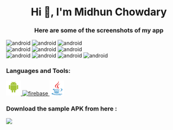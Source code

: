 <h1 align="center">Hi 👋, I'm Midhun Chowdary</h1>
<h3 align="center">Here are some of the screenshots of my app</h3>

<div class="row">
  <div class="column">
    <img src="https://user-images.githubusercontent.com/118649386/202890399-46d990f5-f90b-45bf-a0cb-200db2cf8435.png" alt="android" width="240" height="450">
    <img src="https://user-images.githubusercontent.com/118649386/202890482-8733dacc-c844-47ec-925c-d8160b4eb836.png" alt="android" width="240" height="450">
    <img src="https://user-images.githubusercontent.com/118649386/202890498-664826af-111f-496d-b75a-a0dbc1370795.png" alt="android" width="240" height="450">
  </div>
  <div class="column">
    <img src="https://user-images.githubusercontent.com/118649386/202890545-33c3c6e0-6acb-4960-84a0-5409a4f8ee7a.png" alt="android" width="240" height="450">
    <img src="https://user-images.githubusercontent.com/118649386/202890568-0141d60c-f616-45fb-9230-a445337931e1.png" alt="android" width="240" height="450">
    <img src="https://user-images.githubusercontent.com/118649386/202890576-e91b5d80-79c3-44cd-bdfb-c8db73cf2a9e.png" alt="android" width="240" height="450">
  </div>
  <div class="column">
    <img src="https://user-images.githubusercontent.com/118649386/202890625-255b7a72-5c09-463b-80e4-b36f9c8f2fd1.png" alt="android" width="240" height="450">
    <img src="https://user-images.githubusercontent.com/118649386/202890647-a5f80420-46e3-41df-bb0d-ca04c51c953a.png" alt="android" width="240" height="450">
    <img src="https://user-images.githubusercontent.com/118649386/202890587-e5a7b5ed-7da9-43d2-8806-363d828ad5fc.png" alt="android" width="240" height="450">
    <img src="https://user-images.githubusercontent.com/118649386/202890513-db99cc9b-2375-4b5c-9954-3cf8c292b820.png" alt="android" width="240" height="450">
  </div>
</div>

<h3 align="left">Languages and Tools:</h3>
<p align="left"> <a href="https://developer.android.com" target="_blank" rel="noreferrer"> <img src="https://raw.githubusercontent.com/devicons/devicon/master/icons/android/android-original-wordmark.svg" alt="android" width="40" height="40"/> </a> <a href="https://firebase.google.com/" target="_blank" rel="noreferrer"> <img src="https://www.vectorlogo.zone/logos/firebase/firebase-icon.svg" alt="firebase" width="40" height="40"/> </a> <a href="https://www.java.com" target="_blank" rel="noreferrer"> <img src="https://raw.githubusercontent.com/devicons/devicon/master/icons/java/java-original.svg" alt="java" width="40" height="40"/> </a> </p>

<h3 align="left"> Download the sample APK from here : </h3>
<a  href="https://github.com/SinguMidhun/gamersfield/files/10049542/GamersFieldApk.zip">
<img src = "https://user-images.githubusercontent.com/118649386/202900028-bf7b708e-a376-4b50-8411-ef216cbb4060.png"></img>
</a>
